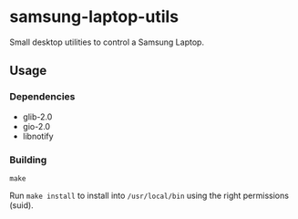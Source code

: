 samsung-laptop-utils
====================

Small desktop utilities to control a Samsung Laptop.

Usage
-----

### Dependencies

* glib-2.0
* gio-2.0
* libnotify

### Building

    make

Run `make install` to install into `/usr/local/bin` using the right
permissions (suid).
